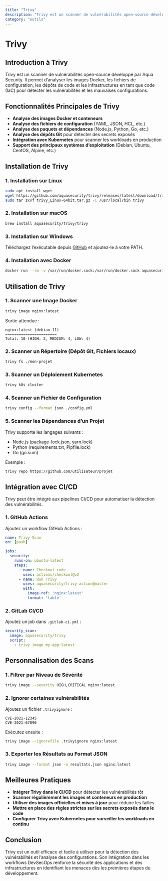 ```yaml
---
title: "Trivy"
description: "Trivy est un scanner de vulnérabilités open-source développé par Aqua Security. Il permet d’analyser les images Docker, les fichiers de configuration, les dépôts de code et les infrastructures en tant que code (IaC) pour détecter les vulnérabilités et les mauvaises configurations."
category: "outils"
---
```


# Trivy

## Introduction à Trivy
Trivy est un scanner de vulnérabilités open-source développé par Aqua Security. Il permet d’analyser les images Docker, les fichiers de configuration, les dépôts de code et les infrastructures en tant que code (IaC) pour détecter les vulnérabilités et les mauvaises configurations.

## Fonctionnalités Principales de Trivy
- **Analyse des images Docker et conteneurs**
- **Analyse des fichiers de configuration** (YAML, JSON, HCL, etc.)
- **Analyse des paquets et dépendances** (Node.js, Python, Go, etc.)
- **Analyse des dépôts Git** pour détecter des secrets exposés
- **Intégration avec Kubernetes** pour scanner les workloads en production
- **Support des principaux systèmes d’exploitation** (Debian, Ubuntu, CentOS, Alpine, etc.)

## Installation de Trivy

### 1. **Installation sur Linux**
```bash
sudo apt install wget
wget https://github.com/aquasecurity/trivy/releases/latest/download/trivy_Linux-64bit.tar.gz
sudo tar zxvf trivy_Linux-64bit.tar.gz -C /usr/local/bin trivy
```

### 2. **Installation sur macOS**
```bash
brew install aquasecurity/trivy/trivy
```

### 3. **Installation sur Windows**
Téléchargez l’exécutable depuis [GitHub](https://github.com/aquasecurity/trivy/releases) et ajoutez-le à votre PATH.

### 4. **Installation avec Docker**
```bash
docker run --rm -v /var/run/docker.sock:/var/run/docker.sock aquasecurity/trivy image python:3.9
```

## Utilisation de Trivy

### 1. **Scanner une Image Docker**
```bash
trivy image nginx:latest
```
Sortie attendue :
```
nginx:latest (debian 11)
=======================
Total: 10 (HIGH: 2, MEDIUM: 4, LOW: 4)
```

### 2. **Scanner un Répertoire (Dépôt Git, Fichiers locaux)**
```bash
trivy fs ./mon-projet
```

### 3. **Scanner un Déploiement Kubernetes**
```bash
trivy k8s cluster
```

### 4. **Scanner un Fichier de Configuration**
```bash
trivy config --format json ./config.yml
```

### 5. **Scanner les Dépendances d’un Projet**
Trivy supporte les langages suivants :
- Node.js (package-lock.json, yarn.lock)
- Python (requirements.txt, Pipfile.lock)
- Go (go.sum)

Exemple :
```bash
trivy repo https://github.com/utilisateur/projet
```

## Intégration avec CI/CD
Trivy peut être intégré aux pipelines CI/CD pour automatiser la détection des vulnérabilités.

### 1. **GitHub Actions**
Ajoutez un workflow GitHub Actions :
```yaml
name: Trivy Scan
on: [push]

jobs:
  security:
    runs-on: ubuntu-latest
    steps:
      - name: Checkout code
        uses: actions/checkout@v2
      - name: Run Trivy
        uses: aquasecurity/trivy-action@master
        with:
          image-ref: 'nginx:latest'
          format: 'table'
```

### 2. **GitLab CI/CD**
Ajoutez un job dans `.gitlab-ci.yml` :
```yaml
security_scan:
  image: aquasecurity/trivy
  script:
    - trivy image my-app:latest
```

## Personnalisation des Scans

### 1. **Filtrer par Niveau de Sévérité**
```bash
trivy image --severity HIGH,CRITICAL nginx:latest
```

### 2. **Ignorer certaines vulnérabilités**
Ajoutez un fichier `.trivyignore` :
```
CVE-2021-12345
CVE-2021-67890
```
Exécutez ensuite :
```bash
trivy image --ignorefile .trivyignore nginx:latest
```

### 3. **Exporter les Résultats au Format JSON**
```bash
trivy image --format json -o resultats.json nginx:latest
```

## Meilleures Pratiques
- **Intégrer Trivy dans le CI/CD** pour détecter les vulnérabilités tôt
- **Scanner régulièrement les images et conteneurs en production**
- **Utiliser des images officielles et mises à jour** pour réduire les failles
- **Mettre en place des règles strictes sur les secrets exposés dans le code**
- **Configurer Trivy avec Kubernetes pour surveiller les workloads en continu**

## Conclusion
Trivy est un outil efficace et facile à utiliser pour la détection des vulnérabilités et l’analyse des configurations. Son intégration dans les workflows DevSecOps renforce la sécurité des applications et des infrastructures en identifiant les menaces dès les premières étapes du développement.

